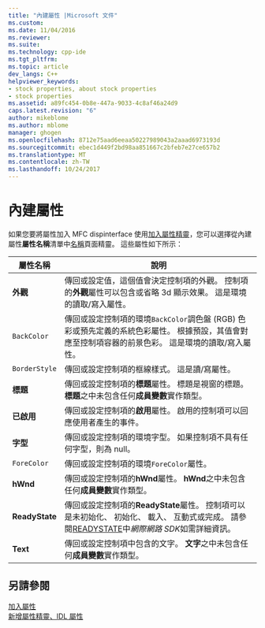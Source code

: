 ```yaml
---
title: "內建屬性 |Microsoft 文件"
ms.custom: 
ms.date: 11/04/2016
ms.reviewer: 
ms.suite: 
ms.technology: cpp-ide
ms.tgt_pltfrm: 
ms.topic: article
dev_langs: C++
helpviewer_keywords:
- stock properties, about stock properties
- stock properties
ms.assetid: a89fc454-0b8e-447a-9033-4c8af46a24d9
caps.latest.revision: "6"
author: mikeblome
ms.author: mblome
manager: ghogen
ms.openlocfilehash: 8712e75aad6eeaa50227989043a2aaad6973193d
ms.sourcegitcommit: ebec1d449f2bd98aa851667c2bfeb7e27ce657b2
ms.translationtype: MT
ms.contentlocale: zh-TW
ms.lasthandoff: 10/24/2017
---
```

# <a name="stock-properties"></a>內建屬性
如果您要將屬性加入 MFC dispinterface 使用[加入屬性精靈](../ide/idl-attributes-add-property-wizard.md)，您可以選擇從內建屬性**屬性名稱**清單中[名稱](../ide/names-add-property-wizard.md)頁面精靈。 這些屬性如下所示：  
  
|屬性名稱|說明|  
|-------------------|-----------------|  
|**外觀**|傳回或設定值，這個值會決定控制項的外觀。 控制項的**外觀**屬性可以包含或省略 3d 顯示效果。 這是環境的讀取/寫入屬性。|  
|`BackColor`|傳回或設定控制項的環境`BackColor`調色盤 (RGB) 色彩或預先定義的系統色彩屬性。 根據預設，其值會對應至控制項容器的前景色彩。 這是環境的讀取/寫入屬性。|  
|`BorderStyle`|傳回或設定控制項的框線樣式。 這是讀/寫屬性。|  
|**標題**|傳回或設定控制項的**標題**屬性。 標題是視窗的標題。 **標題**之中未包含任何**成員變數**實作類型。|  
|**已啟用**|傳回或設定控制項的**啟用**屬性。 啟用的控制項可以回應使用者產生的事件。|  
|**字型**|傳回或設定控制項的環境字型。 如果控制項不具有任何字型，則為 null。|  
|`ForeColor`|傳回或設定控制項的環境`ForeColor`屬性。|  
|**hWnd**|傳回或設定控制項的**hWnd**屬性。 **hWnd**之中未包含任何**成員變數**實作類型。|  
|**ReadyState**|傳回或設定控制項的**ReadyState**屬性。 控制項可以是未初始化、 初始化、 載入、 互動式或完成。 請參閱[READYSTATE](https://msdn.microsoft.com/en-us/library/aa768362.aspx)中*網際網路 SDK*如需詳細資訊。|  
|**Text**|傳回或設定控制項中包含的文字。 **文字**之中未包含任何**成員變數**實作類型。|  
  
## <a name="see-also"></a>另請參閱  
 [加入屬性](../ide/adding-a-property-visual-cpp.md)   
 [新增屬性精靈、IDL 屬性](../ide/idl-attributes-add-property-wizard.md)